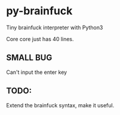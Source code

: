 # py-brainfuck
Tiny brainfuck interpreter with Python3

Core core just has 40 lines.

## SMALL BUG
Can't input the enter key

## TODO:
Extend the brainfuck syntax, make it useful.
